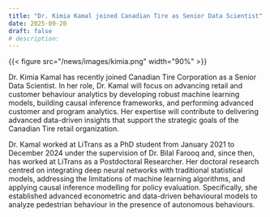 ```yaml
---
title: "Dr. Kimia Kamal joined Canadian Tire as Senior Data Scientist"
date: 2025-09-20
draft: false
# description:
---
```

{{< figure src="/news/images/kimia.png" width="90%" >}}


<!--more-->

Dr. Kimia Kamal has recently joined Canadian Tire Corporation as a Senior Data Scientist. In her role, Dr. Kamal will focus on advancing retail and customer behaviour analytics by developing robust machine learning models, building causal inference frameworks, and performing advanced customer and program analytics. Her expertise will contribute to delivering advanced data-driven insights that support the strategic goals of the Canadian Tire retail organization.


Dr. Kamal worked at LiTrans as a PhD student from January 2021 to December 2024 under the supervision of Dr. Bilal Farooq and, since then, has worked at LiTrans as a Postdoctoral Researcher. Her doctoral research centred on integrating deep neural networks with traditional statistical models, addressing the limitations of machine learning algorithms, and applying causal inference modelling for policy evaluation. Specifically, she established advanced econometric and data-driven behavioural models to analyze pedestrian behaviour in the presence of autonomous behaviours.
